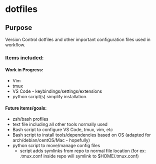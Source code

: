 # dotfiles

## Purpose
Version Control dotfiles and other important configuration files used in workflow.


### Items included:
#### Work in Progress:
* Vim 
* tmux
* VS Code - keybindings/settings/extensions
* python script(s) simplify installation.


#### Future items/goals:
* zsh/bash profiles
* text file including all other tools normally used
* Bash script to configure VS Code, tmux, vim, etc
* Bash script to install tools/dependencies based on OS (adapted for arch/debian/centOS/Mac - hopefully)
* python script to move/manage config files
	* script adds symlinks from repo to normal file location (for ex: .tmux.conf inside repo will symlink to $HOME/.tmux.conf)
